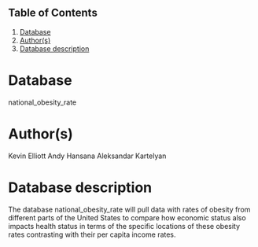 ## Table of Contents
1. [Database](#database)
1. [Author(s)](#author)
1. [Database description](#description)
 
# Database
national_obesity_rate 
# Author(s)
Kevin Elliott
Andy Hansana
Aleksandar Kartelyan
# Database description
The database national_obesity_rate will pull data with rates of obesity from different parts of the United States to compare how economic status also impacts health status in terms of the specific locations of these obesity rates contrasting with their per capita income rates.
